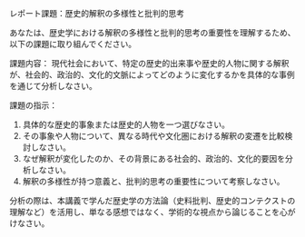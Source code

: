 レポート課題：歴史的解釈の多様性と批判的思考

あなたは、歴史学における解釈の多様性と批判的思考の重要性を理解するため、以下の課題に取り組んでください。

課題内容：
現代社会において、特定の歴史的出来事や歴史的人物に関する解釈が、社会的、政治的、文化的文脈によってどのように変化するかを具体的な事例を通じて分析しなさい。

課題の指示：
1. 具体的な歴史的事象または歴史的人物を一つ選びなさい。
2. その事象や人物について、異なる時代や文化圏における解釈の変遷を比較検討しなさい。
3. なぜ解釈が変化したのか、その背景にある社会的、政治的、文化的要因を分析しなさい。
4. 解釈の多様性が持つ意義と、批判的思考の重要性について考察しなさい。

分析の際は、本講義で学んだ歴史学の方法論（史料批判、歴史的コンテクストの理解など）を活用し、単なる感想ではなく、学術的な視点から論じることを心がけなさい。